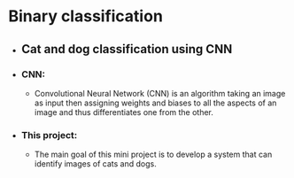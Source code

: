 # Binary classification

* ## Cat and dog classification using CNN

* ### CNN:
   + Convolutional Neural Network (CNN) is an algorithm taking an image as input then assigning weights and biases to all the aspects of an image and thus differentiates one from the other.
* ### This project:
   + The main goal of this mini project is to develop a system that can identify images of cats and dogs.
